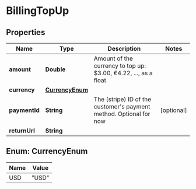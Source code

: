 

# BillingTopUp


## Properties

| Name | Type | Description | Notes |
|------------ | ------------- | ------------- | -------------|
|**amount** | **Double** | Amount of the currency to top up: $3.00, €4.22, ..., as a float |  |
|**currency** | [**CurrencyEnum**](#CurrencyEnum) |  |  |
|**paymentId** | **String** | The (stripe) ID of the customer&#39;s payment method. Optional for now |  [optional] |
|**returnUrl** | **String** |  |  |



## Enum: CurrencyEnum

| Name | Value |
|---- | -----|
| USD | &quot;USD&quot; |



